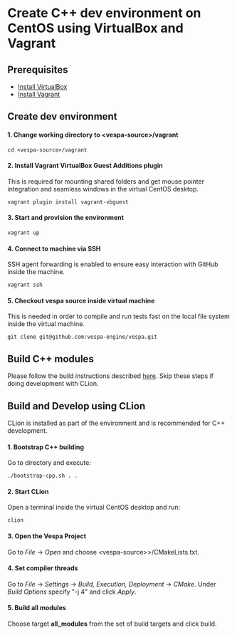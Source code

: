 <!-- Copyright 2017 Yahoo Holdings. Licensed under the terms of the Apache 2.0 license. See LICENSE in the project root. -->

# Create C++ dev environment on CentOS using VirtualBox and Vagrant

## Prerequisites
* [Install VirtualBox](https://www.virtualbox.org/wiki/Downloads)
* [Install Vagrant](https://www.vagrantup.com/downloads.html)

## Create dev environment

#### 1. Change working directory to &lt;vespa-source&gt;/vagrant

    cd <vespa-source>/vagrant

#### 2. Install Vagrant VirtualBox Guest Additions plugin
This is required for mounting shared folders and get mouse pointer integration and seamless windows in the virtual CentOS desktop.

    vagrant plugin install vagrant-vbguest

#### 3. Start and provision the environment

    vagrant up

#### 4. Connect to machine via SSH
SSH agent forwarding is enabled to ensure easy interaction with GitHub inside the machine.

    vagrant ssh

#### 5. Checkout vespa source inside virtual machine
This is needed in order to compile and run tests fast on the local file system inside the virtual machine.

    git clone git@github.com:vespa-engine/vespa.git


## Build C++ modules
Please follow the build instructions described [here](../README.md#build-c-modules).
Skip these steps if doing development with CLion.


## Build and Develop using CLion
CLion is installed as part of the environment and is recommended for C++ development.

#### 1. Bootstrap C++ building
Go to <vespa-source> directory and execute:

    ./bootstrap-cpp.sh . .

#### 2. Start CLion
Open a terminal inside the virtual CentOS desktop and run:

    clion

#### 3. Open the Vespa Project
Go to *File* -> *Open* and choose &lt;vespa-source>&gt;/CMakeLists.txt.

#### 4. Set compiler threads
Go to *File* -> *Settings* -> *Build, Execution, Deployment* -> *CMake*.
Under *Build Options* specify "-j 4" and click *Apply*.

#### 5. Build all modules
Choose target **all_modules** from the set of build targets and click build.
